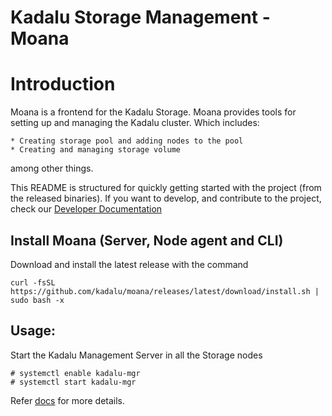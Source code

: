 # Kadalu Storage Management - Moana
# Introduction

Moana is a frontend for the Kadalu Storage. Moana provides tools for setting up and managing the Kadalu cluster. Which includes:

    * Creating storage pool and adding nodes to the pool
    * Creating and managing storage volume
among other things.

This README is structured for quickly getting started with the project (from the released binaries). If you want to develop, and contribute to the project, check our [Developer Documentation](./docs/devel/README.adoc)

## Install Moana (Server, Node agent and CLI)

Download and install the latest release with the command

```
curl -fsSL https://github.com/kadalu/moana/releases/latest/download/install.sh | sudo bash -x
```

## Usage:

Start the Kadalu Management Server in all the Storage nodes

```
# systemctl enable kadalu-mgr
# systemctl start kadalu-mgr
```

Refer [docs](./docs) for more details.
